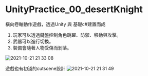 # UnityPractice_00_desertKnight
橫向卷軸動作遊戲，透過Unity 與 基礎c#建置而成

1. 玩家可以透過鍵盤控制角色跳躍、防禦、移動與攻擊。
2. 武器可以進行切換。
3. 裝備會隨著人物受傷而剝落。

![2021-10-21 21 33 08](https://user-images.githubusercontent.com/46527458/138288624-13cf0c74-729a-4058-9bec-216720fe82e5.jpg)

遊戲也有初淺的cutscene設計
![2021-10-21 21 31 49](https://user-images.githubusercontent.com/46527458/138288637-ac7a3893-837c-4c12-abf6-5306cd7aee5c.jpg)

